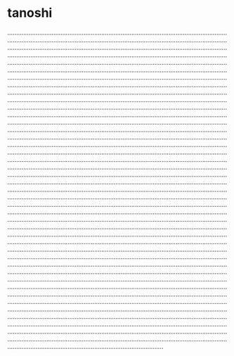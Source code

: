 # tanoshi

................................................................................................................................................................................................................................................................................................................................................................................................................................................................................................................................................................................................................................................................................................................................................................................................................................................................................................................................................................................................................................................................................................................................................................................................................................................................................................................................................................................................................................................................................................................................................................................................................................................................................................................................................................................................................................................................................................................................................................................................................................................................................................................................................................................................................................................................................................................................................................................................................................................................................................................................................................................................................................................................................................................................................................................................................................................................................................................................................................................................................................................................................................................................................................................................................................................................................................................................................................................................................................................................................................................................................................................................................................................................................................................................................................................................................................................................................................................................................................................................................................................................................................................................................................................................................................................................................................................................................................................................................................................................................................................................................................................................................................................................................................................................................................................................................................................................................................................................................................................................................................................................................................................................................................................................................................................................................................................................................................................................................................................................................................................